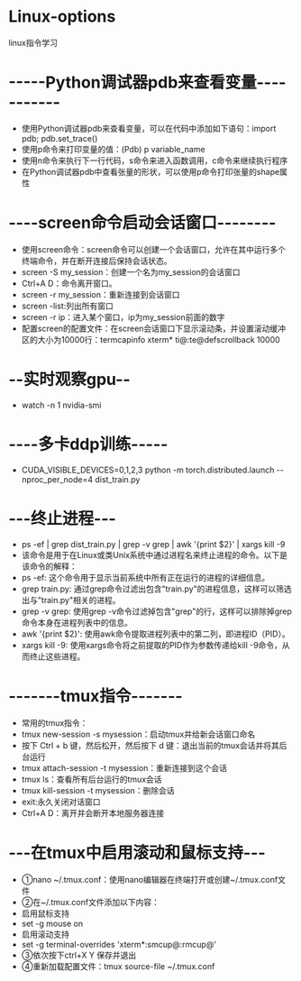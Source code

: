 # Linux-options
linux指令学习
# -----Python调试器pdb来查看变量-----------
* 使用Python调试器pdb来查看变量，可以在代码中添加如下语句：import pdb; pdb.set_trace()
* 使用p命令来打印变量的值：(Pdb) p variable_name
* 使用n命令来执行下一行代码，s命令来进入函数调用，c命令来继续执行程序
* 在Python调试器pdb中查看张量的形状，可以使用p命令打印张量的shape属性

# ----screen命令启动会话窗口--------
* 使用screen命令：screen命令可以创建一个会话窗口，允许在其中运行多个终端命令，并在断开连接后保持会话状态。
* screen -S my_session：创建一个名为my_session的会话窗口
* Ctrl+A D：命令离开窗口。
* screen -r my_session：重新连接到会话窗口
* screen -list:列出所有窗口
* screen -r ip：进入某个窗口，ip为my_session前面的数字
* 配置screen的配置文件：在screen会话窗口下显示滚动条，并设置滚动缓冲区的大小为10000行：termcapinfo xterm* ti@:te@defscrollback 10000

# --实时观察gpu--
* watch -n 1 nvidia-smi

# ----多卡ddp训练-----
* CUDA_VISIBLE_DEVICES=0,1,2,3 python -m torch.distributed.launch --nproc_per_node=4 dist_train.py

# ---终止进程---
* ps -ef | grep dist_train.py | grep -v grep | awk '{print $2}' | xargs kill -9
* 该命令是用于在Linux或类Unix系统中通过进程名来终止进程的命令。以下是该命令的解释：
* ps -ef: 这个命令用于显示当前系统中所有正在运行的进程的详细信息。
* grep train.py: 通过grep命令过滤出包含"train.py"的进程信息，这样可以筛选出与"train.py"相关的进程。
* grep -v grep: 使用grep -v命令过滤掉包含"grep"的行，这样可以排除掉grep命令本身在进程列表中的信息。
* awk '{print $2}': 使用awk命令提取进程列表中的第二列，即进程ID（PID）。
* xargs kill -9: 使用xargs命令将之前提取的PID作为参数传递给kill -9命令，从而终止这些进程。

# -------tmux指令-------
* 常用的tmux指令：
* tmux new-session -s mysession：启动tmux并给新会话窗口命名
* 按下 Ctrl + b 键，然后松开，然后按下 d 键：退出当前的tmux会话并将其后台运行
* tmux attach-session -t mysession：重新连接到这个会话
* tmux ls：查看所有后台运行的tmux会话
* tmux kill-session -t mysession：删除会话
* exit:永久关闭对话窗口
* Ctrl+A D：离开并会断开本地服务器连接

# ---在tmux中启用滚动和鼠标支持---
* ①nano ~/.tmux.conf：使用nano编辑器在终端打开或创建~/.tmux.conf文件
* ②在~/.tmux.conf文件添加以下内容：
* 启用鼠标支持
* set -g mouse on
* 启用滚动支持
* set -g terminal-overrides 'xterm*:smcup@:rmcup@'
* ③依次按下ctrl+X  Y 保存并退出
* ④重新加载配置文件：tmux source-file ~/.tmux.conf 

